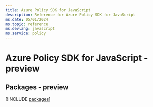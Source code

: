 ```yaml
---
title: Azure Policy SDK for JavaScript
description: Reference for Azure Policy SDK for JavaScript
ms.date: 05/01/2024
ms.topic: reference
ms.devlang: javascript
ms.service: policy
---
```

# Azure Policy SDK for JavaScript - preview
## Packages - preview
[!INCLUDE [packages](policy-index.md)]